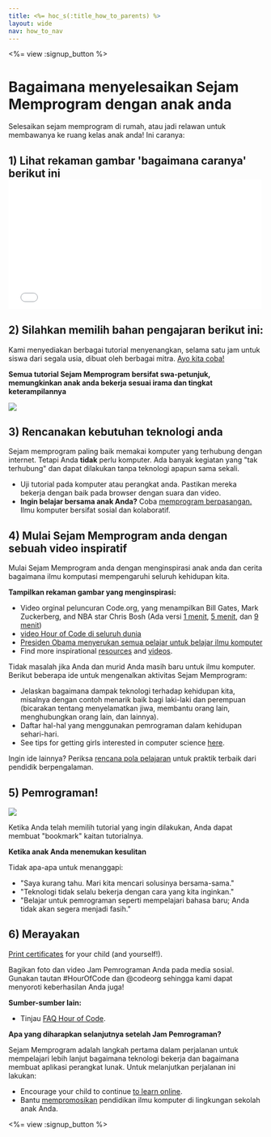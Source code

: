 ```yaml
---
title: <%= hoc_s(:title_how_to_parents) %>
layout: wide
nav: how_to_nav
---
```

<%= view :signup_button %>

# Bagaimana menyelesaikan Sejam Memprogram dengan anak anda

Selesaikan sejam memprogram di rumah, atau jadi relawan untuk membawanya ke ruang kelas anak anda! Ini caranya:

## 1) Lihat rekaman gambar 'bagaimana caranya' berikut ini <iframe width="500" height="255" src="//www.youtube.com/embed/SrnvvWDm73k" frameborder="0" allowfullscreen mark="crwd-mark"></iframe> 

## 2) Silahkan memilih bahan pengajaran berikut ini:

Kami menyediakan berbagai tutorial menyenangkan, selama satu jam untuk siswa dari segala usia, dibuat oleh berbagai mitra. [Ayo kita coba!](<%= resolve_url('/learn') %>)

**Semua tutorial Sejam Memprogram bersifat swa-petunjuk, memungkinkan anak anda bekerja sesuai irama dan tingkat keterampilannya**

[![](/images/fit-700/tutorials.png)](<%= resolve_url('/learn') %>)

## 3) Rencanakan kebutuhan teknologi anda

Sejam memprogram paling baik memakai komputer yang terhubung dengan internet. Tetapi Anda **tidak** perlu komputer. Ada banyak kegiatan yang "tak terhubung" dan dapat dilakukan tanpa teknologi apapun sama sekali.

- Uji tutorial pada komputer atau perangkat anda. Pastikan mereka bekerja dengan baik pada browser dengan suara dan video.
- **Ingin belajar bersama anak Anda?** Coba [memprogram berpasangan.](http://www.ncwit.org/resources/pair-programming-box-power-collaborative-learning) Ilmu komputer bersifat sosial dan kolaboratif.

## 4) Mulai Sejam Memprogram anda dengan sebuah video inspiratif

Mulai Sejam Memprogram anda dengan menginspirasi anak anda dan cerita bagaimana ilmu komputasi mempengaruhi seluruh kehidupan kita.

**Tampilkan rekaman gambar yang menginspirasi:**

- Video orginal peluncuran Code.org, yang menampilkan Bill Gates, Mark Zuckerberg, and NBA star Chris Bosh (Ada versi [1 menit](https://www.youtube.com/watch?v=qYZF6oIZtfc), [5 menit](https://www.youtube.com/watch?v=nKIu9yen5nc), dan [9 menit](https://www.youtube.com/watch?v=dU1xS07N-FA))
- [ video Hour of Code di seluruh dunia ](https://www.youtube.com/watch?v=KsOIlDT145A)
- [Presiden Obama menyerukan semua pelajar untuk belajar ilmu komputer](https://www.youtube.com/watch?v=6XvmhE1J9PY)
- Find more inspirational [resources](<%= codeorg_url('/inspire') %>) and [videos](https://www.youtube.com/playlist?list=PLzdnOPI1iJNfpD8i4Sx7U0y2MccnrNZuP).

Tidak masalah jika Anda dan murid Anda masih baru untuk ilmu komputer. Berikut beberapa ide untuk mengenalkan aktivitas Sejam Memprogram:

- Jelaskan bagaimana dampak teknologi terhadap kehidupan kita, misalnya dengan contoh menarik baik bagi laki-laki dan perempuan (bicarakan tentang menyelamatkan jiwa, membantu orang lain, menghubungkan orang lain, dan lainnya).
- Daftar hal-hal yang menggunakan pemrograman dalam kehidupan sehari-hari.
- See tips for getting girls interested in computer science [here](<%= codeorg_url('/girls') %>).

Ingin ide lainnya? Periksa [rencana pola pelajaran](/files/AfterschoolEducatorLessonPlanOutline.docx) untuk praktik terbaik dari pendidik berpengalaman.

## 5) Pemrograman!

<img src="/images/fit-700/tutorial-short-link.png" />

Ketika Anda telah memilih tutorial yang ingin dilakukan, Anda dapat membuat "bookmark" kaitan tutorialnya.

**Ketika anak Anda menemukan kesulitan**

Tidak apa-apa untuk menanggapi:

- "Saya kurang tahu. Mari kita mencari solusinya bersama-sama."
- "Teknologi tidak selalu bekerja dengan cara yang kita inginkan."
- "Belajar untuk pemrograman seperti mempelajari bahasa baru; Anda tidak akan segera menjadi fasih."

## 6) Merayakan

[Print certificates](<%= codeorg_url('/certificates') %>) for your child (and yourself!).

Bagikan foto dan video Jam Pemrograman Anda pada media sosial. Gunakan tautan #HourOfCode dan @codeorg sehingga kami dapat menyoroti keberhasilan Anda juga!

**Sumber-sumber lain:**

- Tinjau [FAQ Hour of Code](https://support.code.org/hc/en-us/categories/200147083-Hour-of-Code).

**Apa yang diharapkan selanjutnya setelah Jam Pemrograman?**

Sejam Memprogram adalah langkah pertama dalam perjalanan untuk mempelajari lebih lanjut bagaimana teknologi bekerja dan bagaimana membuat aplikasi perangkat lunak. Untuk melanjutkan perjalanan ini lakukan:

- Encourage your child to continue [to learn online](<%= codeorg_url('/learn/beyond') %>).
- Bantu [mempromosikan](<%= resolve_url('/promote') %>) pendidikan ilmu komputer di lingkungan sekolah anak Anda.

<%= view :signup_button %>